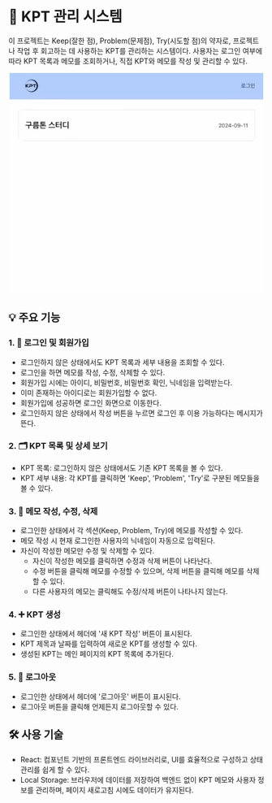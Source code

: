 # 🌟 KPT 관리 시스템
이 프로젝트는 Keep(잘한 점), Problem(문제점), Try(시도할 점)의 약자로, 프로젝트나 작업 후 회고하는 데 사용하는 KPT를 관리하는 시스템이다. 사용자는 로그인 여부에 따라 KPT 목록과 메모를 조회하거나, 직접 KPT와 메모를 작성 및 관리할 수 있다.

<div align="center">
  <img src="public/demo.gif" alt="Demo" width="500px">
</div>

## 💡 주요 기능
### 1. 🔐 로그인 및 회원가입
- 로그인하지 않은 상태에서도 KPT 목록과 세부 내용을 조회할 수 있다.
- 로그인을 하면 메모를 작성, 수정, 삭제할 수 있다.
- 회원가입 시에는 아이디, 비밀번호, 비밀번호 확인, 닉네임을 입력받는다.
- 이미 존재하는 아이디로는 회원가입할 수 없다.
- 회원가입에 성공하면 로그인 화면으로 이동한다.
- 로그인하지 않은 상태에서 작성 버튼을 누르면 로그인 후 이용 가능하다는 메시지가 뜬다.
  
### 2. 🗂️ KPT 목록 및 상세 보기
- KPT 목록: 로그인하지 않은 상태에서도 기존 KPT 목록을 볼 수 있다.
- KPT 세부 내용: 각 KPT를 클릭하면 'Keep', 'Problem', 'Try'로 구분된 메모들을 볼 수 있다.

### 3. 📝 메모 작성, 수정, 삭제
- 로그인한 상태에서 각 섹션(Keep, Problem, Try)에 메모를 작성할 수 있다.
- 메모 작성 시 현재 로그인한 사용자의 닉네임이 자동으로 입력된다.
- 자신이 작성한 메모만 수정 및 삭제할 수 있다.
  - 자신이 작성한 메모를 클릭하면 수정과 삭제 버튼이 나타난다.
  - 수정 버튼을 클릭해 메모를 수정할 수 있으며, 삭제 버튼을 클릭해 메모를 삭제할 수 있다.
  - 다른 사용자의 메모는 클릭해도 수정/삭제 버튼이 나타나지 않는다.

### 4. ➕ KPT 생성
- 로그인한 상태에서 헤더에 '새 KPT 작성' 버튼이 표시된다.
- KPT 제목과 날짜를 입력하여 새로운 KPT를 생성할 수 있다.
- 생성된 KPT는 메인 페이지의 KPT 목록에 추가된다.

### 5. 🚪 로그아웃
- 로그인한 상태에서 헤더에 '로그아웃' 버튼이 표시된다.
- 로그아웃 버튼을 클릭해 언제든지 로그아웃할 수 있다.

## 🛠️ 사용 기술
- React: 컴포넌트 기반의 프론트엔드 라이브러리로, UI를 효율적으로 구성하고 상태 관리를 쉽게 할 수 있다.
- Local Storage: 브라우저에 데이터를 저장하여 백엔드 없이 KPT 메모와 사용자 정보를 관리하며, 페이지 새로고침 시에도 데이터가 유지된다.
